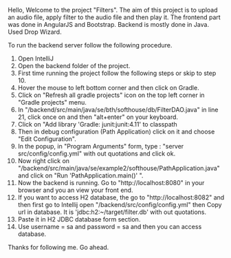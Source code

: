 Hello,
Welcome to the project "Filters".
The aim of this project is to upload an audio file, apply filter to the audio file and then play it.
The frontend part was done in AngularJS and Bootstrap.
Backend is mostly done in Java.
Used Drop Wizard.


To run the backend server follow the following procedure.
1. Open IntelliJ
2. Open the backend folder of the project.
3. First time running the project follow the following steps or skip to step 10.
4. Hover the mouse to left bottom corner and then click on Gradle.
5. Click on "Refresh all gradle projects" icon on the top left corner in "Gradle projects" menu.
6. In "/backend/src/main/java/se/bth/softhouse/db/FilterDAO.java" in line 21, click once on <Filter> and then "alt+enter" on your keyboard.
7. Click on "Add library 'Gradle: junit:junit:4.11' to classpath
8. Then in debug configuration (Path Application) click on it and choose "Edit Configuration".
9. In the popup, in "Program Arguments" form, type : "server src/config/config.yml" with out quotations and click ok.
10. Now right click on  "/backend/src/main/java/se/example2/softhouse/PathApplication.java" and click on "Run 'PathApplication.main()' ".
11. Now the backend is running. Go to "http://localhost:8080" in your browser and you an view your front end.
12. If you want to access H2 database, the go to "http://localhost:8082" and then first go to Intellij open "/backend/src/config/config.yml" then Copy url in database. It is 'jdbc:h2:~/target/filter.db' with out quotations.
13. Paste it in H2 JDBC database form section.
14. Use username = sa and password = sa and then you can access database.

Thanks for following me. Go ahead.
